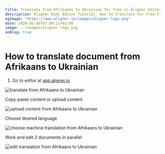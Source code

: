 ```yaml
---
title: Translate from Afrikaans to Ukrainian for free in Aligner Editor
description: Aligner Dual Editor Tutorial. How to translate for free from Afrikaans to Ukrainian. Aligner is multilingual document management platform. 
ogImage: "https://www.aligner.io/images/aligner-logo.png"
date: 2020-05-06T07:09:21+03:00
image: ../images/aligner-logo.png
onBlog: true
---
```


# How to translate document from Afrikaans to Ukrainian

1. Go to editor at [app.aligner.io](https://app.aligner.io "Aligner App web page")

![translate from Afrikaans to Ukrainian](../aligner-blank-editor.png "translate from Afrikaans to Ukrainian")

Copy-paste content or upload content

![upload content from Afrikaans to Ukrainian](../aligner-uploaded-document.png "upload content from Afrikaans to Ukrainian")

Choose desired language

![choose machine translation from Afrikaans to Ukrainian](../aligner-language-dropdown.png "choose machine translation from Afrikaans to Ukrainian")

Work and edit 2 documents in parallel

![edit translation from Afrikaans to Ukrainian](../aligner-double-sitded-editor.png "edit translation from Afrikaans to Ukrainian")

